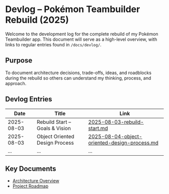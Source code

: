 # Devlog – Pokémon Teambuilder Rebuild (2025)

Welcome to the development log for the complete rebuild of my Pokémon Teambuilder app. This document will serve as a high-level overview, with links to regular entries found in `/docs/devlog/`.

## Purpose
To document architecture decisions, trade-offs, ideas, and roadblocks during the rebuild so others can understand my thinking, process, and approach.

## Devlog Entries

| Date       | Title                            | Link                                             |
|------------|----------------------------------|--------------------------------------------------|
| 2025-08-03 | Rebuild Start – Goals & Vision   | [2025-08-03-rebuild-start.md](docs/devlog/2025-08-03-rebuild-start.md) |
| 2025-08-03 | Object Oriented Design Process   | [2025-08-04-object-oriented-design-process.md](docs/devlog/2025-08-04-object-oriented-design-process.md) |
| ...        | ...                              | ...                                              |

## Key Documents

- [Architecture Overview](docs/architecture.md)
- [Project Roadmap](docs/roadmap.md)
